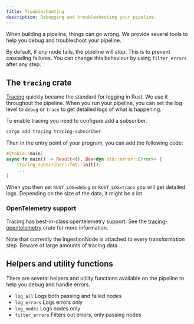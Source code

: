 ```yaml
---
title: Troubleshooting
description: Debugging and troubleshooting your pipeline.
---
```


When building a pipeline, things can go wrong. We provide several tools to help you debug and troubleshoot your pipeline.

By default, if _any_ node fails, the pipeline will stop. This is to prevent cascading failures. You can change this behaviour by using `filter_errors` after any step.

## The `tracing` crate

[Tracing](https://github.com/tokio-rs/tracing) quickly became the standard for logging in Rust. We use it throughout the pipeline. When you run your pipeline, you can set the log level to `debug` or `trace` to get detailed logs of what is happening.

To enable tracing you need to configure add a subscriber.

```bash
cargo add tracing tracing-subscriber
```

Then in the entry point of your program, you can add the following code:

```rust
#[tokio::main]
async fn main() -> Result<(), Box<dyn std::error::Error>> {
    tracing_subscriber::fmt::init();
    ...
}
```

When you then set `RUST_LOG=debug` or `RUST_LOG=trace` you will get detailed logs. Depending on the size of the data, it might be a lot

### OpenTelemetry support

Tracing has best-in-class opentelemetry support. See the [tracing-opentelemetry](https://github.com/tokio-rs/tracing-opentelemetry) crate for more information.

Note that currently the IngestionNode is attached to every transformation step. Beware of large amounts of tracing data.

## Helpers and utility functions

There are several helpers and utility functions available on the pipeline to help you debug and handle errors.

- `log_all` Logs both passing and failed nodes
- `log_errors` Logs errors only
- `log_nodes` Logs nodes only
- `filter_errors` Filters out errors, only passing nodes
